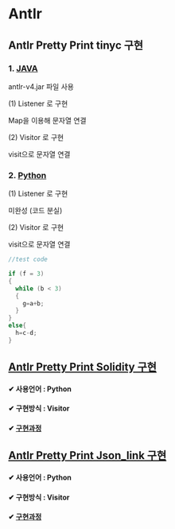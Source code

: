 # Antlr

## Antlr Pretty Print tinyc 구현

### 1. [JAVA](./prettyPrintJava)

antlr-v4.jar 파일 사용

  (1) Listener 로 구현

  Map을 이용해 문자열 연결

  (2) Visitor 로 구현

  visit으로 문자열 연결

### 2. [Python](./prettyPrintPython)

  (1) Listener 로 구현

  미완성 (코드 분실)

  (2) Visitor 로 구현

  visit으로 문자열 연결



````c
//test code

if (f = 3)
{
  while (b < 3)
  {
    g=a+b;
  }
}
else{
  h=c-d;
}

````

## [Antlr Pretty Print Solidity 구현](./prettyPrintSolidity)

#### ✔ 사용언어 : Python

#### ✔ 구현방식 : Visitor

#### ✔ [구현과정](https://github.com/kimjihyeon99/kimjihyeon99.github.io/blob/main/_posts/2021-04-05-Solidity%20Pretty%20Print.md)


## [Antlr Pretty Print Json_link 구현](./prettyPrint_json_link)

#### ✔ 사용언어 : Python

#### ✔ 구현방식 : Visitor

#### ✔ [구현과정](https://github.com/kimjihyeon99/kimjihyeon99.github.io/blob/main/_posts/2021-06-28-python_json_solidity.md)


